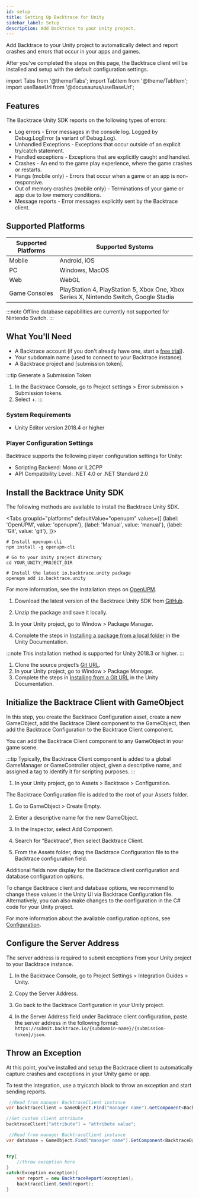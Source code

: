 ```yaml
---
id: setup
title: Setting Up Backtrace for Unity
sidebar_label: Setup
description: Add Backtrace to your Unity project.
---
```

Add Backtrace to your Unity project to automatically detect and report crashes and errors that occur in your apps and games.

After you've completed the steps on this page, the Backtrace client will be installed and setup with the default configuration settings.

import Tabs from '@theme/Tabs';
import TabItem from '@theme/TabItem';
import useBaseUrl from '@docusaurus/useBaseUrl';

## Features
The Backtrace Unity SDK reports on the following types of errors:

* Log errors - Error messages in the console log. Logged by Debug.LogError (a variant of Debug.Log).
* Unhandled Exceptions - Exceptions that occur outside of an explicit try/catch statement.
* Handled exceptions - Exceptions that are explicitly caught and handled.
* Crashes - An end to the game play experience, where the game crashes or restarts.
* Hangs (mobile only) -  Errors that occur when a game or an app is non-responsive.
* Out of memory crashes (mobile only) - Terminations of your game or app due to low memory conditions.
* Message reports - Error messages explicitly sent by the Backtrace client.


## Supported Platforms
|Supported Platforms|Supported Systems|
|---------|---------|
|Mobile|Android, iOS|
|PC|Windows, MacOS|
|Web|WebGL|
|Game Consoles|PlayStation 4, PlayStation 5, Xbox One, Xbox Series X, Nintendo Switch, Google Stadia|

:::note
Offline database capabilities are currently not supported for Nintendo Switch.
:::


## What You'll Need
 * A Backtrace account (if you don't already have one, start a [free trial](https://register.backtrace.io/signup/)).
 * Your subdomain name (used to connect to your Backtrace instance).
 * A Backtrace project and [submission token].

:::tip Generate a Submission Token
   1. In the Backtrace Console, go to Project settings > Error submission > Submission tokens.
   1. Select +.
:::

### System Requirements
* Unity Editor version 2018.4 or higher

### Player Configuration Settings
Backtrace supports the following player configuration settings for Unity:

 * Scripting Backend: Mono or IL2CPP
 * API Compatibility Level: .NET 4.0 or .NET Standard 2.0


## Install the Backtrace Unity SDK
The following methods are available to install the Backtrace Unity SDK.

<Tabs
  groupId="platforms"
  defaultValue="openupm"
  values={[
    {label: 'OpenUPM', value: 'openupm'},
    {label: 'Manual', value: 'manual'},
    {label: 'Git', value: 'git'},
  ]}>

  <TabItem value="openupm">

```
# Install openupm-cli
npm install -g openupm-cli

# Go to your Unity project directory
cd YOUR_UNITY_PROJECT_DIR

# Install the latest io.backtrace.unity package
openupm add io.backtrace.unity
```

For more information, see the installation steps on [OpenUPM](https://openupm.com/packages/io.backtrace.unity/).

  </TabItem>
  <TabItem value="manual">  

1. Download the latest version of the Backtrace Unity SDK from [GitHub](https://github.com/backtrace-labs/backtrace-unity/releases).

1. Unzip the package and save it locally.

1. In your Unity project, go to Window > Package Manager.

1. Complete the steps in [Installing a package from a local folder](https://docs.unity3d.com/Manual/upm-ui-local.html) in the Unity Documentation.

</TabItem>
<TabItem value="git">  

:::note
This installation method is supported for Unity 2018.3 or higher.
:::

1. Clone the source project’s [Git URL](https://github.com/backtrace-labs/backtrace-unity.git).
1. In your Unity project, go to Window > Package Manager.
1. Complete the steps in [Installing from a Git URL](https://docs.unity3d.com/Manual/upm-ui-giturl.html) in the Unity Documentation.

</TabItem>
</Tabs>

## Initialize the Backtrace Client with GameObject
In this step, you create the Backtrace Configuration asset, create a new GameObject, add the Backtrace Client component to the GameObject, then add the Backtrace Configuration to the Backtrace Client component.

You can add the Backtrace Client component to any GameObject in your game scene.

:::tip
Typically, the Backtrace Client component is added to a global GameManager or GameController object, given a descriptive name, and assigned a tag to identify it for scripting purposes.
:::

  1. In your Unity project, go to Assets > Backtrace > Configuration.

  The Backtrace Configuration file is added to the root of your Assets folder.

  1. Go to GameObject > Create Empty.

  1. Enter a descriptive name for the new GameObject.

  1. In the Inspector, select Add Component.

  1. Search for “Backtrace”, then select Backtrace Client.

  1. From the Assets folder, drag the Backtrace Configuration file to the Backtrace configuration field.

Additional fields now display for the Backtrace client configuration and database configuration options.

To change Backtrace client and database options, we recommend to change these values in the Unity UI via Backtrace Configuration file. Alternatively, you can also make changes to the configuration in the C# code for your Unity project.

For more information about the available configuration options, see [Configuration](/error-reporting/platform-integrations/unity/configuration).

## Configure the Server Address
The server address is required to submit exceptions from your Unity project to your Backtrace instance.

  1. In the Backtrace Console, go to Project Settings > Integration Guides > Unity.

  1. Copy the Server Address.

  1. Go back to the Backtrace Configuration in your Unity project.

  1. In the Server Address field under Backtrace client configuration, paste the server address in the following format: `https://submit.backtrace.io/{subdomain-name}/{submission-token}/json`.


## Throw an Exception
At this point, you've installed and setup the Backtrace client to automatically capture crashes and exceptions in your Unity game or app.

To test the integration, use a try/catch block to throw an exception and start sending reports.

 ```csharp
  //Read from manager BacktraceClient instance
 var backtraceClient = GameObject.Find("manager name").GetComponent<BacktraceClient>();

 //Set custom client attribute
 backtraceClient["attribute"] = "attribute value";

  //Read from manager BacktraceClient instance
 var database = GameObject.Find("manager name").GetComponent<BacktraceDatabase>();


 try{
     //throw exception here
 }
 catch(Exception exception){
     var report = new BacktraceReport(exception);
     backtraceClient.Send(report);
 }
 ```
